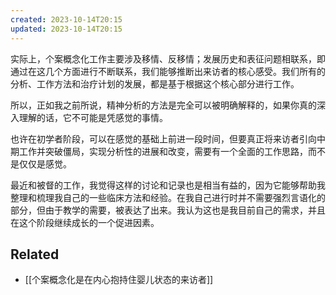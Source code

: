 ```yaml
---
created: 2023-10-14T20:15
updated: 2023-10-14T20:15
---
```

实际上，个案概念化工作主要涉及移情、反移情；发展历史和表征问题相联系，即通过在这几个方面进行不断联系，我们能够推断出来访者的核心感受。我们所有的分析、工作方法和治疗计划的发展，都是基于根据这个核心部分进行工作。

所以，正如我之前所说，精神分析的方法是完全可以被明确解释的，如果你真的深入理解的话，它不可能是凭感觉的事情。

也许在初学者阶段，可以在感觉的基础上前进一段时间，但要真正将来访者引向中期工作并突破僵局，实现分析性的进展和改变，需要有一个全面的工作思路，而不是仅仅是感觉。

最近和被督的工作，我觉得这样的讨论和记录也是相当有益的，因为它能够帮助我整理和梳理我自己的一些临床方法和经验。在我自己进行时并不需要强烈言语化的部分，但由于教学的需要，被表达了出来。我认为这也是我目前自己的需求，并且在这个阶段继续成长的一个促进因素。

## Related
- [[个案概念化是在内心抱持住婴儿状态的来访者]]